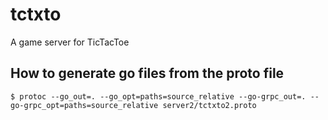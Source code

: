 # tctxto

A game server for TicTacToe


## How to generate go files from the proto file

```
$ protoc --go_out=. --go_opt=paths=source_relative --go-grpc_out=. --go-grpc_opt=paths=source_relative server2/tctxto2.proto
```